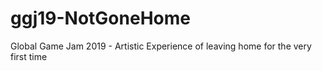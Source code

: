 # ggj19-NotGoneHome
Global Game Jam 2019 -  Artistic Experience of leaving home for the very first time
